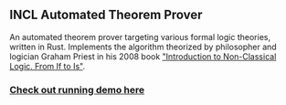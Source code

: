 ## INCL Automated Theorem Prover

An automated theorem prover targeting various formal logic theories, written in Rust. Implements the algorithm theorized by philosopher and logician Graham Priest in his 2008 book ["Introduction to Non-Classical Logic. From If to Is"](https://www.cambridge.org/core/books/an-introduction-to-nonclassical-logic/61AD69C1D1B88006588B26C37F3A788E).

### [Check out running demo here](https://andob.io/incl)
